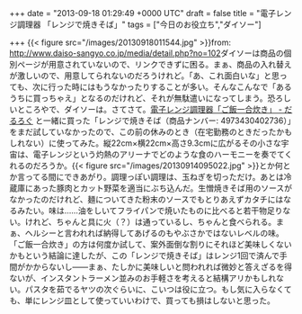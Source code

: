 
+++
date = "2013-09-18 01:29:49 +0000 UTC"
draft = false
title = "電子レンジ調理器 「レンジで焼きそば」"
tags = ["今日のお役立ち","ダイソー"]

+++
{{< figure src="/images/20130918011544.jpg"  >}}from: <a href="http://www.daiso-sangyo.co.jp/media/detail.php?no=102">http://www.daiso-sangyo.co.jp/media/detail.php?no=102</a>ダイソーは商品の個別ページが用意されていないので、リンクできずに困る。まぁ、商品の入れ替えが激しいので、用意してられないのだろうけれど。「あ、これ面白いな」と思っても、次に行った時にはもうなかったりすることが多い。そんなこんなで「あるうちに買っちゃえ」となるのだけれど、それが無駄遣いになってしまう。恐ろしいところやで、ダイソーは。さてさて。<a href="https://blog.daruyanagi.jp/entry/2013/08/12/165347">電子レンジ調理器「ご飯一合炊き」 - だるろぐ</a> と一緒に買った「レンジで焼きそば（商品ナンバー: 4973430402736）」をまだ試していなかったので、この前の休みのとき（在宅勤務のときだったかもしれない）に使ってみた。縦22cm×横22cm×高さ9.3cmに広がるその小さな宇宙は、電子レンジという灼熱のアリーナでどのような食のハーモニーを奏でてくれるのだろうか。{{< figure src="/images/20130914095022.jpg"  >}}とか何とか言ってる間にできあがり。調理っぽい調理は、玉ねぎを切っただけ。あとは冷蔵庫にあった豚肉とカット野菜を適当にぶち込んだ。生憎焼きそば用のソースがなかったのだけれど、麺についてきた粉末のソースでもとりあえずカタチにはなるみたい。味は……油をしいてフライパンで焼いたものに比べると若干物足りない。けれど、ちゃんと具に火（？）は通っているし、ちゃんと食べられる。まぁ、ヘルシーと言われれば納得してあげるのもやぶさかではないレベルの味。「ご飯一合炊き」の方は何度か試して、案外面倒な割りにそれほど美味しくないかもという結論に達したが、この「レンジで焼きそば」はレンジ1回で済んで手間がかからないし――まぁ、たしかに美味しいと問われれば微妙と答えざるを得ないが、インスタントラーメン並みのお手軽さを考えると結構アリかもしれない。パスタを茹でるヤツの次ぐらいに、こいつは役に立つ。もし気に入らなくても、単にレンジ皿として使っていいわけで、買っても損はしないと思った。


